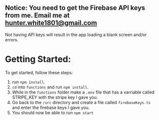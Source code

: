 ## Notice: You need to get the Firebase API keys from me. Email me at hunter.white1801@gmail.com

Not having API keys will result in the app loading a blank screen and/or errors.

# Getting Started:

To get started, follow these steps:

1. run `npm install`.
2. `cd` into `functions` and run `npm install`.
3. While in the `functions` folder make a `.env` file that has a varriable called STRIPE_KEY with the stripe key I gave you.
4. Go back to the `/src` directory and create a file called `firebaseKeys.ts` and enter the firebase keys I gave you.
5. You should now be able to run `npm start`
